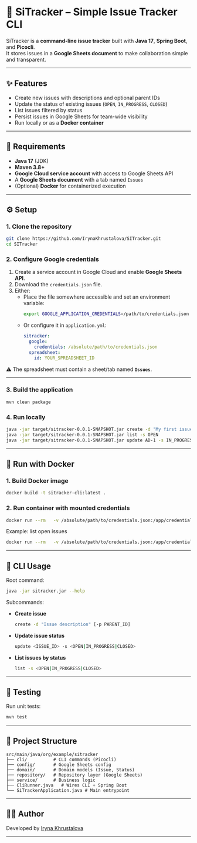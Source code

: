# 📝 SiTracker – Simple Issue Tracker CLI

SiTracker is a **command-line issue tracker** built with **Java 17**, **Spring Boot**, and **Picocli**.  
It stores issues in a **Google Sheets document** to make collaboration simple and transparent.

---

## ✨ Features

- Create new issues with descriptions and optional parent IDs  
- Update the status of existing issues (`OPEN`, `IN_PROGRESS`, `CLOSED`)  
- List issues filtered by status  
- Persist issues in Google Sheets for team-wide visibility  
- Run locally or as a **Docker container**  

---

## 🚀 Requirements

- **Java 17** (JDK)  
- **Maven 3.8+**  
- **Google Cloud service account** with access to Google Sheets API  
- A **Google Sheets document** with a tab named `Issues`  
- (Optional) **Docker** for containerized execution  

---

## ⚙️ Setup

### 1. Clone the repository
```bash
git clone https://github.com/IrynaKhrustalova/SITracker.git
cd SITracker
```

### 2. Configure Google credentials
1. Create a service account in Google Cloud and enable **Google Sheets API**.  
2. Download the `credentials.json` file.  
3. Either:  
   - Place the file somewhere accessible and set an environment variable:  
     ```bash
     export GOOGLE_APPLICATION_CREDENTIALS=/path/to/credentials.json
     ```  
   - Or configure it in `application.yml`:  
     ```yaml
     sitracker:
       google:
         credentials: /absolute/path/to/credentials.json
       spreadsheet:
         id: YOUR_SPREADSHEET_ID
     ```

⚠️ The spreadsheet must contain a sheet/tab named **`Issues`**.

---

### 3. Build the application
```bash
mvn clean package
```

### 4. Run locally
```bash
java -jar target/sitracker-0.0.1-SNAPSHOT.jar create -d "My first issue"
java -jar target/sitracker-0.0.1-SNAPSHOT.jar list -s OPEN
java -jar target/sitracker-0.0.1-SNAPSHOT.jar update AD-1 -s IN_PROGRESS
```

---

## 🐳 Run with Docker

### 1. Build Docker image
```bash
docker build -t sitracker-cli:latest .
```

### 2. Run container with mounted credentials
```bash
docker run --rm   -v /absolute/path/to/credentials.json:/app/credentials.json   -e GOOGLE_APPLICATION_CREDENTIALS=/app/credentials.json   -e SITRACKER_SPREADSHEET_ID=YOUR_SPREADSHEET_ID   sitracker-cli:latest create -d "Issue created from Docker"
```

Example: list open issues
```bash
docker run --rm   -v /absolute/path/to/credentials.json:/app/credentials.json   -e GOOGLE_APPLICATION_CREDENTIALS=/app/credentials.json   -e SITRACKER_SPREADSHEET_ID=YOUR_SPREADSHEET_ID   sitracker-cli:latest list -s OPEN
```

---

## 📖 CLI Usage

Root command:
```bash
java -jar sitracker.jar --help
```

Subcommands:

- **Create issue**
  ```bash
  create -d "Issue description" [-p PARENT_ID]
  ```

- **Update issue status**
  ```bash
  update <ISSUE_ID> -s <OPEN|IN_PROGRESS|CLOSED>
  ```

- **List issues by status**
  ```bash
  list -s <OPEN|IN_PROGRESS|CLOSED>
  ```

---

## 🧪 Testing

Run unit tests:
```bash
mvn test
```

---

## 📂 Project Structure

```
src/main/java/org/example/sitracker
├── cli/          # CLI commands (Picocli)
├── config/       # Google Sheets config
├── domain/       # Domain models (Issue, Status)
├── repository/   # Repository layer (Google Sheets)
├── service/      # Business logic
├── CliRunner.java   # Wires CLI + Spring Boot
└── SiTrackerApplication.java # Main entrypoint
```

---

## 👩‍💻 Author

Developed by [Iryna Khrustalova](https://github.com/IrynaKhrustalova)

---
